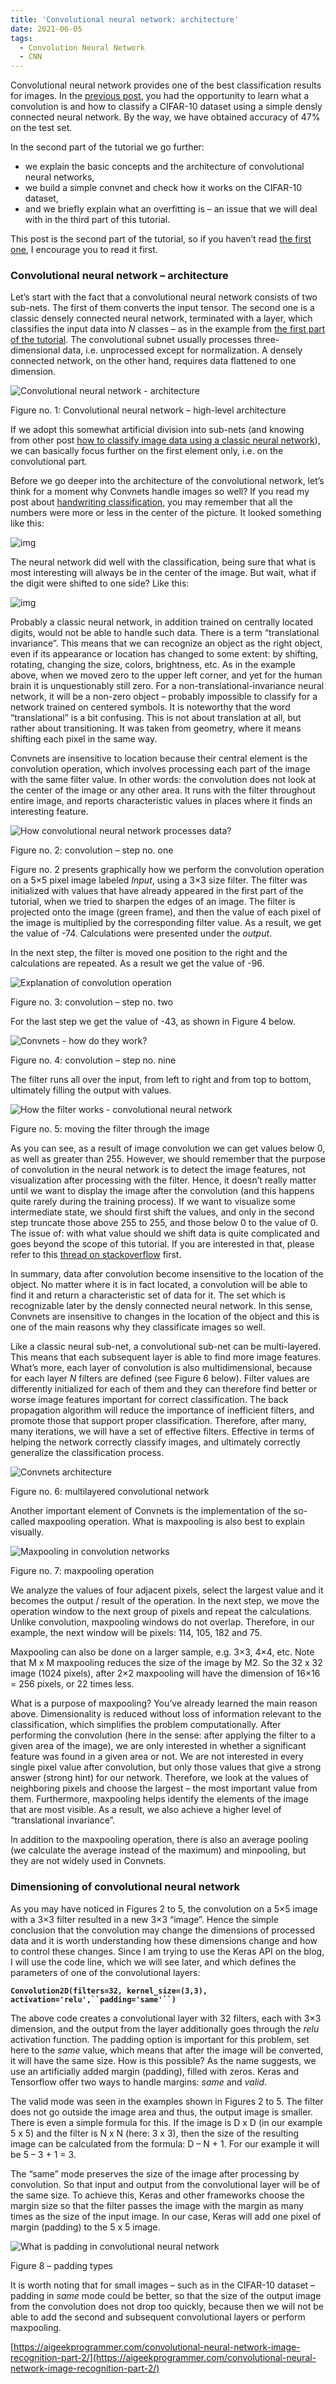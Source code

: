 ```yaml
---
title: 'Convolutional neural network: architecture'
date: 2021-06-05
tags:
  - Convolution Neural Network
  - CNN
---
```



Convolutional neural network provides one of the best classification results for images. In the [previous post](https://aigeekprogrammer.com/convolutional-neural-network-image-recognition-part-1/), you had the opportunity to learn what a convolution is and how to classify a CIFAR-10 dataset using a simple densly connected neural network. By the way, we have obtained accuracy of 47% on the test set.

In the second part of the tutorial we go further:

- we explain the basic concepts and the architecture of convolutional neural networks,
- we build a simple convnet and check how it works on the CIFAR-10 dataset,
- and we briefly explain what an overfitting is – an issue that we will deal with in the third part of this tutorial.

This post is the second part of the tutorial, so if you haven’t read [the first one](https://aigeekprogrammer.com/convolutional-neural-network-image-recognition-part-1/), I encourage you to read it first.

### Convolutional neural network – architecture

Let’s start with the fact that a convolutional neural network consists of two sub-nets. The first of them converts the input tensor. The second one is a classic densely connected neural network, terminated with a layer, which classifies the input data into *N* classes – as in the example from [the first part of the tutorial](https://aigeekprogrammer.com/convolutional-neural-network-image-recognition-part-1/). The convolutional subnet usually processes three-dimensional data, i.e. unprocessed except for normalization. A densely connected network, on the other hand, requires data flattened to one dimension.

![Convolutional neural network - architecture](https://aigeekprogrammer.com/wp-content/uploads/2019/12/Convolutional-neural-network-architecture-1.png)

Figure no. 1: Convolutional neural network – high-level architecture

If we adopt this somewhat artificial division into sub-nets (and knowing from other post [how to classify image data using a classic neural network](https://aigeekprogrammer.com/keras-python-mnist-handwritten-digit-recognition/)), we can basically focus further on the first element only, i.e. on the convolutional part.

Before we go deeper into the architecture of the convolutional network, let’s think for a moment why Convnets handle images so well? If you read my post about [handwriting classification](https://aigeekprogrammer.com/keras-python-mnist-handwritten-digit-recognition/), you may remember that all the numbers were more or less in the center of the picture. It looked something like this:

![img](https://aigeekprogrammer.com/wp-content/uploads/2019/12/MNIST-numbers.png)

The neural network did well with the classification, being sure that what is most interesting will always be in the center of the image. But wait, what if the digit were shifted to one side? Like this:

![img](https://aigeekprogrammer.com/wp-content/uploads/2019/12/shifted-zero.png)

 

Probably a classic neural network, in addition trained on centrally located digits, would not be able to handle such data. There is a term “translational invariance”. This means that we can recognize an object as the right object, even if its appearance or location has changed to some extent: by shifting, rotating, changing the size, colors, brightness, etc. As in the example above, when we moved zero to the upper left corner, and yet for the human brain it is unquestionably still zero. For a non-translational-invariance neural network, it will be a non-zero object – probably impossible to classify for a network trained on centered symbols. It is noteworthy that the word “translational” is a bit confusing. This is not about translation at all, but rather about transitioning. It was taken from geometry, where it means shifting each pixel in the same way.

Convnets are insensitive to location because their central element is the convolution operation, which involves processing each part of the image with the same filter value. In other words: the convolution does not look at the center of the image or any other area. It runs with the filter throughout entire image, and reports characteristic values in places where it finds an interesting feature.

![How convolutional neural network processes data?](https://aigeekprogrammer.com/wp-content/uploads/2019/12/CNN-convolution-1.png)

Figure no. 2: convolution – step no. one

Figure no. 2 presents graphically how we perform the convolution operation on a 5×5 pixel image labeled *Input*, using a 3×3 size filter. The filter was initialized with values that have already appeared in the first part of the tutorial, when we tried to sharpen the edges of an image. The filter is projected onto the image (green frame), and then the value of each pixel of the image is multiplied by the corresponding filter value. As a result, we get the value of -74. Calculations were presented under the *output*.

In the next step, the filter is moved one position to the right and the calculations are repeated. As a result we get the value of -96.

![Explanation of convolution operation](https://aigeekprogrammer.com/wp-content/uploads/2019/12/CNN-convolution-2.png)

Figure no. 3: convolution – step no. two

For the last step we get the value of -43, as shown in Figure 4 below.

![Convnets - how do they work?](https://aigeekprogrammer.com/wp-content/uploads/2019/12/CNN-convolution-9.png)

Figure no. 4: convolution – step no. nine

The filter runs all over the input, from left to right and from top to bottom, ultimately filling the output with values.

![How the filter works - convolutional neural network](https://aigeekprogrammer.com/wp-content/uploads/2019/12/CNN-filter-animation-1.gif)

Figure no. 5: moving the filter through the image

As you can see, as a result of image convolution we can get values below 0, as well as greater than 255. However, we should remember that the purpose of convolution in the neural network is to detect the image features, not visualization after processing with the filter. Hence, it doesn’t really matter until we want to display the image after the convolution (and this happens quite rarely during the training process). If we want to visualize some intermediate state, we should first shift the values, and only in the second step truncate those above 255 to 255, and those below 0 to the value of 0. The issue of: with what value should we shift data is quite complicated and goes beyond the scope of this tutorial. If you are interested in that, please refer to this [thread on stackoverflow](https://stackoverflow.com/questions/53027923/how-do-you-handle-negative-pixel-values-after-filtering) first.

In summary, data after convolution become insensitive to the location of the object. No matter where it is in fact located, a convolution will be able to find it and return a characteristic set of data for it. The set which is recognizable later by the densly connected neural network. In this sense, Convnets are insensitive to changes in the location of the object and this is one of the main reasons why they classificate images so well.

Like a classic neural sub-net, a convolutional sub-net can be multi-layered. This means that each subsequent layer is able to find more image features. What’s more, each layer of convolution is also multidimensional, because for each layer *N* filters are defined (see Figure 6 below). Filter values are differently initialized for each of them and they can therefore find better or worse image features important for correct classification. The back propagation algorithm will reduce the importance of inefficient filters, and promote those that support proper classification. Therefore, after many, many iterations, we will have a set of effective filters. Effective in terms of helping the network correctly classify images, and ultimately correctly generalize the classification process.

![Convnets architecture](https://aigeekprogrammer.com/wp-content/uploads/2019/12/Convolutional-neural-network-architecture-2.png)

Figure no. 6: multilayered convolutional network

Another important element of Convnets is the implementation of the so-called maxpooling operation. What is maxpooling is also best to explain visually.

![Maxpooling in convolution networks](https://aigeekprogrammer.com/wp-content/uploads/2019/12/CNN-maxpooling-1.png)

Figure no. 7: maxpooling operation

We analyze the values of four adjacent pixels, select the largest value and it becomes the output / result of the operation. In the next step, we move the operation window to the next group of pixels and repeat the calculations. Unlike convolution, maxpooling windows do not overlap. Therefore, in our example, the next window will be pixels: 114, 105, 182 and 75.

Maxpooling can also be done on a larger sample, e.g. 3×3, 4×4, etc. Note that M x M maxpooling reduces the size of the image by M2. So the 32 x 32 image (1024 pixels), after 2×2 maxpooling will have the dimension of 16×16 = 256 pixels, or 22 times less.

What is a purpose of maxpooling? You’ve already learned the main reason above. Dimensionality is reduced without loss of information relevant to the classification, which simplifies the problem computationally. After performing the convolution (here in the sense: after applying the filter to a given area of the image), we are only interested in whether a significant feature was found in a given area or not. We are not interested in every single pixel value after convolution, but only those values that give a strong answer (strong hint) for our network. Therefore, we look at the values of neighboring pixels and choose the largest – the most important value from them. Furthermore, maxpooling helps identify the elements of the image that are most visible. As a result, we also achieve a higher level of “translational invariance”.

In addition to the maxpooling operation, there is also an average pooling (we calculate the average instead of the maximum) and minpooling, but they are not widely used in Convnets.

### Dimensioning of convolutional neural network

As you may have noticed in Figures 2 to 5, the convolution on a 5×5 image with a 3×3 filter resulted in a new 3×3 “image”. Hence the simple conclusion that the convolution may change the dimensions of processed data and it is worth understanding how these dimensions change and how to control these changes. Since I am trying to use the Keras API on the blog, I will use the code line, which we will see later, and which defines the parameters of one of the convolutional layers:

**`Convolution2D(filters=32, kernel_size=(3,3), activation='relu',``padding='same'``)`**

The above code creates a convolutional layer with 32 filters, each with 3×3 dimension, and the output from the layer additionally goes through the *relu* activation function. The padding option is important for this problem, set here to the *same* value, which means that after the image will be converted, it will have the same size. How is this possible? As the name suggests, we use an artificially added margin (padding), filled with zeros. Keras and Tensorflow offer two ways to handle margins: *same* and *valid*.

The valid mode was seen in the examples shown in Figures 2 to 5. The filter does not go outside the image area and thus, the output image is smaller. There is even a simple formula for this. If the image is D x D (in our example 5 x 5) and the filter is N x N (here: 3 x 3), then the size of the resulting image can be calculated from the formula: D – N + 1. For our example it will be 5 – 3 + 1 = 3.

The “same” mode preserves the size of the image after processing by convolution. So that input and output from the convolutional layer will be of the same size. To achieve this, Keras and other frameworks choose the margin size so that the filter passes the image with the margin as many times as the size of the input image. In our case, Keras will add one pixel of margin (padding) to the 5 x 5 image.

![What is padding in convolutional neural network](https://aigeekprogrammer.com/wp-content/uploads/2019/12/CNN-valid-vs.-same-1.png)

Figure 8 – padding types

It is worth noting that for small images – such as in the CIFAR-10 dataset – padding in *same* mode could be better, so that the size of the output image from the convolution does not drop too quickly, because then we will not be able to add the second and subsequent convolutional layers or perform maxpooling.



[https://aigeekprogrammer.com/convolutional-neural-network-image-recognition-part-2/](https://aigeekprogrammer.com/convolutional-neural-network-image-recognition-part-2/)
